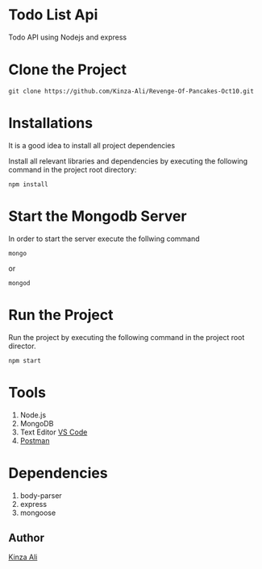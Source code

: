 # Todo List Api
Todo API using Nodejs and express

# Clone the Project 
  ```shell
git clone https://github.com/Kinza-Ali/Revenge-Of-Pancakes-Oct10.git
```

# Installations
It is a good idea to install all project dependencies

Install all relevant libraries and dependencies by executing the following command in the project root directory:
```shell
npm install
```

# Start the Mongodb Server

In order to start the server execute the follwing command

```shell
mongo
```
  or 
```shell
mongod 
```

# Run the Project
Run the project by executing the following command in the project root director.

```shell
npm start
```
# Tools
1. Node.js
2. MongoDB
3. Text Editor [VS Code](https://code.visualstudio.com/)
4. [Postman](https://www.postman.com/)

# Dependencies
1. body-parser
2. express
3. mongoose

## Author
[Kinza Ali](https://github.com/Kinza=Ali)
